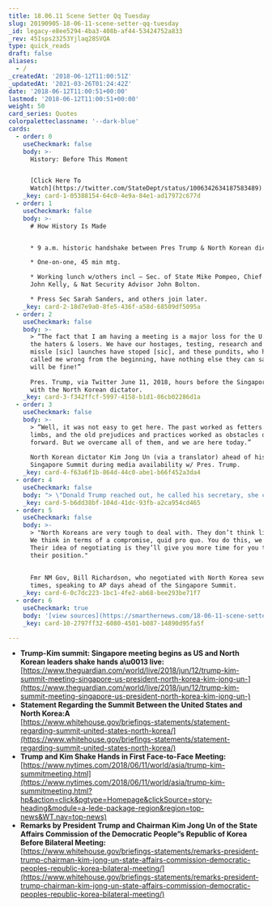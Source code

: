 ```yaml
---
title: 18.06.11 Scene Setter Qq Tuesday
slug: 20190905-18-06-11-scene-setter-qq-tuesday
_id: legacy-e8ee5294-4ba3-408b-af44-53424752a833
_rev: 45Isps23253Yjlaq28SVQA
type: quick_reads
draft: false
aliases:
  - /
_createdAt: '2018-06-12T11:00:51Z'
_updatedAt: '2021-03-26T01:24:42Z'
date: '2018-06-12T11:00:51+00:00'
lastmod: '2018-06-12T11:00:51+00:00'
weight: 50
card_series: Quotes
colorpaletteclassname: '--dark-blue'
cards:
  - order: 0
    useCheckmark: false
    body: >-
      History: Before This Moment


      [Click Here To
      Watch](https://twitter.com/StateDept/status/1006342634187583489)
    _key: card-1-05388154-64c0-4e9a-84e1-ad17972c677d
  - order: 1
    useCheckmark: false
    body: >-
      # How History Is Made


      * 9 a.m. historic handshake between Pres Trump & North Korean dictator.

      * One-on-one, 45 min mtg.

      * Working lunch w/others incl – Sec. of State Mike Pompeo, Chief of Staff
      John Kelly, & Nat Security Advisor John Bolton.

      * Press Sec Sarah Sanders, and others join later.
    _key: card-2-18d7e9a0-8fe5-436f-a58d-68509df5095a
  - order: 2
    useCheckmark: false
    body: >-
      > “The fact that I am having a meeting is a major loss for the U.S., say
      the haters & losers. We have our hostages, testing, research and all
      missle [sic] launches have stoped [sic], and these pundits, who have
      called me wrong from the beginning, have nothing else they can say! We
      will be fine!”  
        
      Pres. Trump, via Twitter June 11, 2018, hours before the Singapore Summit
      with the North Korean dictator.
    _key: card-3-f342ffcf-5997-4158-b1d1-86cb02286d1a
  - order: 3
    useCheckmark: false
    body: >-
      > “Well, it was not easy to get here. The past worked as fetters on our
      limbs, and the old prejudices and practices worked as obstacles on our way
      forward. But we overcame all of them, and we are here today.”  
        
      North Korean dictator Kim Jong Un (via a translator) ahead of historic
      Singapore Summit during media availability w/ Pres. Trump.
    _key: card-4-f63a6f1b-864d-44c0-abe1-b66f452a3da4
  - order: 4
    useCheckmark: false
    body: "> \"Donald Trump reached out, he called his secretary, she called me and said a\x18Donald Trump is so proud of you, he likes you a lot.’ And that means a lot. I don’t want to take any credit, we can all take credit and I’m just so glad this is happening.\"  \n  \n  \nDennis Rodman to CNN during Singapore Summit.\n\n[Watch Now](https://www.youtube.com/embed/dAJLJRRJY3E?enablejsapi=1&autoplay=1&rel=0)"
    _key: card-5-b6dd38bf-104d-41dc-93fb-a2ca954cd465
  - order: 5
    useCheckmark: false
    body: >-
      > "North Koreans are very tough to deal with. They don’t think like we do.
      We think in terms of a compromise, quid pro quo. You do this, we do that.
      Their idea of negotiating is they’ll give you more time for you to get to
      their position."  
        
        
      Fmr NM Gov, Bill Richardson, who negotiated with North Korea several
      times, speaking to AP days ahead of the Singapore Summit.
    _key: card-6-0c7dc223-1bc1-4fe2-ab68-bee293be71f7
  - order: 6
    useCheckmark: true
    body: '[view sources](https://smarthernews.com/18-06-11-scene-setter-qq-tuesday/)'
    _key: card-10-2797ff32-6080-4501-b087-14890d95fa5f

---
```

* **Trump-Kim summit: Singapore meeting begins as US and North Korean leaders shake hands a\u0013 live:**  
[https://www.theguardian.com/world/live/2018/jun/12/trump-kim-summit-meeting-singapore-us-president-north-korea-kim-jong-un-](https://www.theguardian.com/world/live/2018/jun/12/trump-kim-summit-meeting-singapore-us-president-north-korea-kim-jong-un-)
* **Statement Regarding the Summit Between the United States and North Korea:A**  
[https://www.whitehouse.gov/briefings-statements/statement-regarding-summit-united-states-north-korea/](https://www.whitehouse.gov/briefings-statements/statement-regarding-summit-united-states-north-korea/)
* **Trump and Kim Shake Hands in First Face-to-Face Meeting:**  
[https://www.nytimes.com/2018/06/11/world/asia/trump-kim-summitmeeting.html](https://www.nytimes.com/2018/06/11/world/asia/trump-kim-summitmeeting.html?hp&action=click&pgtype=Homepage&clickSource=story-heading&module=a-lede-package-region&region=top-news&WT.nav=top-news)
* **Remarks by President Trump and Chairman Kim Jong Un of the State Affairs Commission of the Democratic People”s Republic of Korea Before Bilateral Meeting:**  
[https://www.whitehouse.gov/briefings-statements/remarks-president-trump-chairman-kim-jong-un-state-affairs-commission-democratic-peoples-republic-korea-bilateral-meeting/](https://www.whitehouse.gov/briefings-statements/remarks-president-trump-chairman-kim-jong-un-state-affairs-commission-democratic-peoples-republic-korea-bilateral-meeting/)